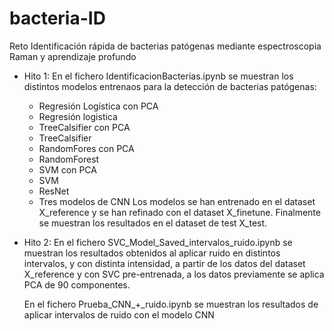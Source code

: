 # bacteria-ID
Reto Identificación rápida de bacterias patógenas mediante espectroscopia Raman y aprendizaje profundo

- Hito 1:
  En el fichero IdentificacionBacterias.ipynb se muestran los distintos modelos entrenaos para la detección de bacterias patógenas:
    - Regresión Logística con PCA
    - Regresión logistica
    - TreeCalsifier con PCA
    - TreeCalsifier
    - RandomFores con PCA
    - RandomForest
    - SVM con PCA
    - SVM
    - ResNet
    - Tres modelos de CNN
  Los modelos se han entrenado en el dataset X_reference y se han refinado con el dataset X_finetune. Finalmente se muestran los resultados en el dataset de test X_test.
  
- Hito 2:
  En el fichero SVC_Model_Saved_intervalos_ruido.ipynb se muestran los resultados obtenidos al aplicar ruido en distintos intervalos, y con distinta intensidad, a partir de los datos del dataset X_reference y con SVC pre-entrenada, a los datos previamente se aplica PCA de 90 componentes.
  
  En el fichero Prueba_CNN_+_ruido.ipynb se muestran los resultados de aplicar intervalos de ruido con el modelo CNN
